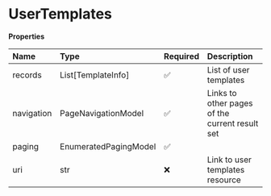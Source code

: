 # UserTemplates

**Properties**

| Name       | Type                  | Required | Description                                    |
| :--------- | :-------------------- | :------- | :--------------------------------------------- |
| records    | List[TemplateInfo]    | ✅       | List of user templates                         |
| navigation | PageNavigationModel   | ✅       | Links to other pages of the current result set |
| paging     | EnumeratedPagingModel | ✅       |                                                |
| uri        | str                   | ❌       | Link to user templates resource                |

<!-- This file was generated by liblab | https://liblab.com/ -->
